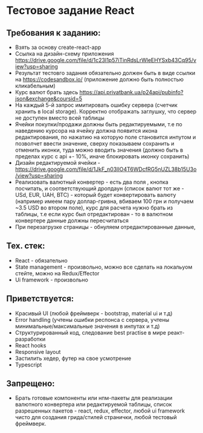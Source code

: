 
# Тестовое задание React 

## Требования к заданию:

* Взять за основу create-react-app
* Ссылка на дизайн-схему приложения https://drive.google.com/file/d/1c23I1p57iTinRdsLrWleEHYSxb43Cq95/view?usp=sharing
* Результат тестовго задания обязательно должен быть в виде ссылки на https://codesandbox.io/ (приложение должно быть полностью кликабельным)
* Курс валют брать здесь https://api.privatbank.ua/p24api/pubinfo?json&exchange&coursid=5
* На каждый 5-й запрос имитировать ошибку сервера (счетчик хранить в local storage). Корректно отображать заглушку, что сервер не доступен вместо всей таблицы
* Ячейки покупки/продажи должны быть редактируемыми, т.е по наведению курсора на ячейку должна появится икона редактирования, по нажатию на которую поле становится инпутом и позволчет ввести значение, сверху показываем сохранить и отменить иконки, туда можно вводить значения (должно быть в пределах курс с api +- 10%, иначе блокировать иконку сохранить)
* Дизайн редактируемой ячейки - https://drive.google.com/file/d/1JkF_n03lIO4T6WDcfRG5nUZL38b15U3o/view?usp=sharing
* Реализовать валютный конвертер - есть два поля , кнопка посчитать, и соответствующий дропдаун (список валют тот же - USd, EUR, UAH, BTC) -  который будет конвертировать валюту (например имеем пару доллар-гривна, вбиваем 100 грн и получаем ~3.5 USD  во втором поле), курс для расчета нужно брать из таблицы, т.е если курс был отредактирован - то в валютном конвертере данные должны пересчитаться
* При перезагрузке страницы - обнуляем отредактированные данные, 


## Тех. стек:

* React - обязательно
* State management - произвольно, можно все сделать на локальyом стейте, можно на Redux/Effector
* Ui framework -  произвольно


## Приветствуется:

* Красивый UI (любой фреймверк - bootstrap, material ui  и т.д)
* Error handling (учтены ошибки респонса с сервера, учтены минимальные/максимальные значения в инпутах и т.д)
* Структурированный код, следование best practise в мире реакт-разработки
* React hooks
* Responsive layout
* Застилить хедер, футер на свое усмотрение
* Typescript

## Запрещено:
* Брать готовые компоненты или нпм-пакеты для реализации валютного конвертера или редактируемой таблицы, список разрешенных пакетов - react, redux, effector,  любой ui framework чисто для создания грида/стилей странички, любой тестовый фреймверк.






